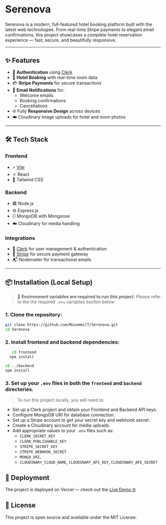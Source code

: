   <h1 style="font-size: 2rem; font-weight: bold;">Serenova</h1>

Serenova is a modern, full-featured hotel booking platform built with the latest web technologies. From real-time Stripe payments to elegant email confirmations, this project showcases a complete hotel reservation experience — fast, secure, and beautifully responsive.

---

## ✨ Features

- 🔐 **Authentication** using [Clerk](https://clerk.dev)
- 🏨 **Hotel Booking** with real-time room data
- 💳 **Stripe Payments** for secure transactions
- 📧 **Email Notifications** for:
  - Welcome emails
  - Booking confirmations
  - Cancellations
- 🌐 Fully **Responsive Design** across devices
- ☁️ Cloudinary image uploads for hotel and room photos

---

## 🛠️ Tech Stack

### Frontend

- ⚡️ [Vite](https://vitejs.dev/)
- ⚛️ React
- 🎨 Tailwind CSS

### Backend

- 🟩 Node.js
- ⚙️ Express.js
- 🗄️ MongoDB with Mongoose
- ☁️ Cloudinary for media handling

### Integrations

- 👤 [Clerk](https://clerk.dev) for user management & authentication
- 💸 [Stripe](https://stripe.com) for secure payment gateway
- 📬 Nodemailer for transactional emails

---

## 📦 Installation (Local Setup)

> 🔐 **Environment variables are required to run this project.** Please refer to the the required `.env` variables section below

### 1. Clone the repository:

```bash
git clone https://github.com/MozammilT/Serenova.git
cd Serenova
```

### 2. Install frontend and backend dependencies:

```bash
   cd frontend
  npm install
```

```bash
cd ../backend
npm install
```

### 3. Set up your `.env` files in both the `frontend` and `backend` directories.

> To run this project locally, you will need to:

- Set up a Clerk project and obtain your Frontend and Backend API keys.
- Configure MongoDB URI for database connection.
- Set up a Stripe account to get your secret key and webhook secret.
- Create a Cloudinary account for media uploads.
- Add appropriate values to your `.env` files such as:
  - `CLERK_SECRET_KEY`
  - `CLERK_PUBLISHABLE_KEY`
  - `STRIPE_SECRET_KEY`
  - `STRIPE_WEBHOOK_SECRET`
  - `MONGO_URI`,
  - `CLOUDINARY_CLOUD_NAME`, `CLOUDINARY_API_KEY`, `CLOUDINARY_API_SECRET`

## 🚀 Deployment

The project is deployed on Vercel — check out the [Live Demo 🌐](https://serenova-gamma.vercel.app)

## 📄 License

This project is open source and available under the MIT License.
